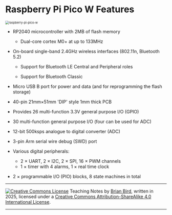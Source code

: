 <h1>Raspberry Pi Pico W Features</h1>

<img src="/Volumes/DataCard/Repos/CompuCon/IoT/Notes/Images/raspberry-pi-pico-w.jpg" alt="raspberry-pi-pico-w" style="zoom:67%;" />

- RP2040 microcontroller with 2MB of flash memory
  - Dual-core cortex M0+ at up to 133MHz

- On-board single-band 2.4GHz wireless interfaces (802.11n, Bluetooth 5.2)

  - Support for Bluetooth LE Central and Peripheral roles

  - Support for Bluetooth Classic

- Micro USB B port for power and data (and for reprogramming the flash storage)

- 40-pin 21mm×51mm 'DIP' style 1mm thick PCB

- Provides 26 multi-function 3.3V general purpose I/O (GPIO)

- 30 multi-function general purpose I/O (four can be used for ADC)
- 12-bit 500ksps analogue to digital converter (ADC)

- 3-pin Arm serial wire debug (SWD) port

- Various digital peripherals:
  - 2 × UART, 2 × I2C, 2 × SPI, 16 × PWM channels
  - 1 × timer with 4 alarms, 1 × real time clock

- 2 × programmable I/O (PIO) blocks, 8 state machines in total



------

[![Creative Commons License](https://i.creativecommons.org/l/by-sa/4.0/88x31.png)](http://creativecommons.org/licenses/by-sa/4.0/) Teaching Notes by [Brian Bird](https://profbird.dev), written in <time>2025</time>, licensed under a [Creative Commons Attribution-ShareAlike 4.0 International License](http://creativecommons.org/licenses/by-sa/4.0/). 

------------



